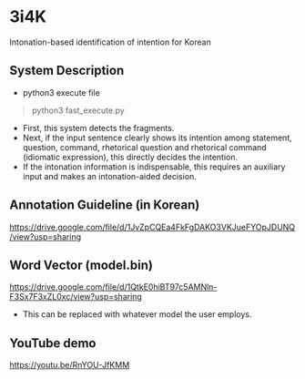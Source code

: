 # 3i4K
Intonation-based identification of intention for Korean

## System Description
* python3 execute file
> python3 fast_execute.py
- First, this system detects the fragments.
- Next, if the input sentence clearly shows its intention among statement, question, command, rhetorical question and rhetorical command (idiomatic expression), this directly decides the intention.
- If the intonation information is indispensable, this requires an auxiliary input and makes an intonation-aided decision.

## Annotation Guideline (in Korean)
https://drive.google.com/file/d/1JvZpCQEa4FkFgDAKO3VKJueFYOpJDUNQ/view?usp=sharing

## Word Vector (model.bin)
https://drive.google.com/file/d/1QtkE0hiBT97c5AMNln-F3Sx7F3xZL0xc/view?usp=sharing
* This can be replaced with whatever model the user employs.

## YouTube demo
https://youtu.be/RnYOU-JfKMM
